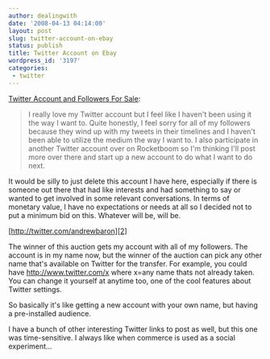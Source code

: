 ```yaml
---
author: dealingwith
date: '2008-04-13 04:14:00'
layout: post
slug: twitter-account-on-ebay
status: publish
title: Twitter Account on Ebay
wordpress_id: '3197'
categories:
 - twitter
---
```


[Twitter Account and Followers For Sale][1]:

> I really love my Twitter account but I feel like I haven't been using it the
way I want to. Quite honestly, I feel sorry for all of my followers because
they wind up with my tweets in their timelines and I haven't been able to
utilize the medium the way I want to. I also participate in another Twitter
account over on Rocketboom so I'm thinking I'll post more over there and start
up a new account to do what I want to do next.


It would be silly to just delete this account I have here, especially if there
is someone out there that had like interests and had something to say or
wanted to get involved in some relevant conversations. In terms of monetary
value, I have no expectations or needs at all so I decided not to put a
minimum bid on this. Whatever will be, will be.


[http://twitter.com/andrewbaron][2]


The winner of this auction gets my account with all of my followers. The
account is in my name now, but the winner of the auction can pick any other
name that's available on Twitter for the transfer. For example, you could have
http://www.twitter.com/x where x=any name thats not already taken. You can
change it yourself at anytime too, one of the cool features about Twitter
settings.


So basically it's like getting a new account with your own name, but having a
pre-installed audience.

I have a bunch of other interesting Twitter links to post as well, but this
one was time-sensitive. I always like when commerce is used as a social
experiment...

   [1]: http://cgi.ebay.com/ws/eBayISAPI.dll?ViewItem&item=160229562828

   [2]: http://twitter.com/andrewbaron

   

